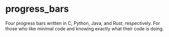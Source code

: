 # progress_bars
Four progress bars written in C, Python, Java, and Rust, respectively. 
For those who like minimal code and knowing exactly what their code is doing.
